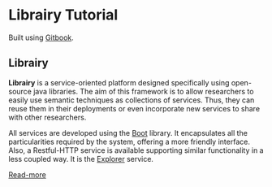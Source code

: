 # Librairy Tutorial
Built using [Gitbook](https://github.com/GitbookIO/gitbook).

## Librairy
**Librairy** is a service-oriented platform designed specifically using open-source java libraries. The aim of this framework is to allow researchers to easily use semantic techniques as collections of services. Thus, they can reuse them in their deployments or even incorporate new services to share with other researchers. 

All services are developed using the [Boot](https://github.com/librairy/boot) library. It encapsulates all the particularities required by the system, offering a more friendly interface. Also, a Restful-HTTP service is available supporting similar functionality in a less coupled way. It is the [Explorer](https://github.com/librairy/explorer) service. 

[Read-more](https://www.gitbook.com/book/cbadenes/librairy-tutorial/details)